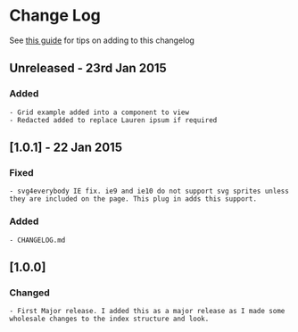 # Change Log
See [this guide](http://keepachangelog.com/) for tips on adding to this changelog

## Unreleased - 23rd Jan 2015

### Added
	- Grid example added into a component to view
	- Redacted added to replace Lauren ipsum if required

## [1.0.1] - 22 Jan 2015

### Fixed
	- svg4everybody IE fix. ie9 and ie10 do not support svg sprites unless they are included on the page. This plug in adds this support.

### Added
	- CHANGELOG.md

## [1.0.0] 

### Changed
	- First Major release. I added this as a major release as I made some wholesale changes to the index structure and look.
